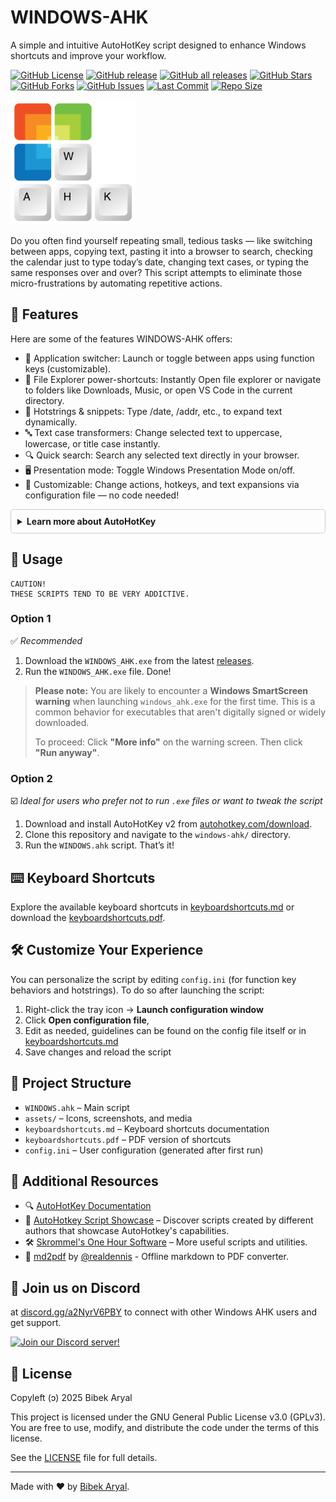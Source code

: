 # WINDOWS-AHK

A simple and intuitive AutoHotKey script designed to enhance Windows shortcuts and improve your workflow.

[![GitHub License](https://img.shields.io/github/license/arlbibek/windows-ahk)](https://github.com/arlbibek/windows-ahk/blob/master/LICENSE)
[![GitHub release](https://img.shields.io/github/v/release/arlbibek/windows-ahk)](https://github.com/arlbibek/windows-ahk/releases/latest)
[![GitHub all releases](https://img.shields.io/github/downloads/arlbibek/windows-ahk/total)](https://github.com/arlbibek/windows-ahk/releases/latest)
[![GitHub Stars](https://img.shields.io/github/stars/arlbibek/windows-ahk?style=social)](https://github.com/arlbibek/windows-ahk/stargazers)
[![GitHub Forks](https://img.shields.io/github/forks/arlbibek/windows-ahk?style=social)](https://github.com/arlbibek/windows-ahk/network/members)
[![GitHub Issues](https://img.shields.io/github/issues/arlbibek/windows-ahk)](https://github.com/arlbibek/windows-ahk/issues)
[![Last Commit](https://img.shields.io/github/last-commit/arlbibek/windows-ahk)](https://github.com/arlbibek/windows-ahk/commits/main)
[![Repo Size](https://img.shields.io/github/repo-size/arlbibek/windows-ahk)](https://github.com/arlbibek/windows-ahk)

<img src="https://raw.githubusercontent.com/arlbibek/windows-ahk/master/assets/windows-ahk.png" width="200" />

Do you often find yourself repeating small, tedious tasks — like switching between apps, copying text, pasting it into a browser to search, checking the calendar just to type today’s date, changing text cases, or typing the same responses over and over? This script attempts to eliminate those micro-frustrations by automating repetitive actions.

## 🚀 Features

Here are some of the features WINDOWS-AHK offers:

- 🔄 Application switcher: Launch or toggle between apps using function keys (customizable).
- 📁 File Explorer power-shortcuts: Instantly Open file explorer or navigate to folders like Downloads, Music, or open VS Code in the current directory.
- 🧠 Hotstrings & snippets: Type /date, /addr, etc., to expand text dynamically.
- 🔤 Text case transformers: Change selected text to uppercase, lowercase, or title case instantly.
- 🔍 Quick search: Search any selected text directly in your browser.
- 🖥️ Presentation mode: Toggle Windows Presentation Mode on/off.
- 🧩 Customizable: Change actions, hotkeys, and text expansions via configuration file — no code needed!

<details style="border: 1px solid #ccc; border-radius: 5px; padding: 10px; margin-bottom: 10px;">
  <summary style="font-weight: bold; cursor: pointer; outline: none;">
    Learn more about AutoHotKey
  </summary>
AutoHotkey is a free and open-source scripting language for Windows, originally designed to create custom keyboard shortcuts, automate tasks, and perform fast macro-creation. It empowers users of all skill levels to automate repetitive tasks in Windows applications.

- Official Website: [autohotkey.com](https://www.autohotkey.com)
- Download AutoHotkey: [autohotkey.com/download](https://www.autohotkey.com/download)

</details>

## 📖 Usage

```plaintext
CAUTION!
THESE SCRIPTS TEND TO BE VERY ADDICTIVE.
```

### Option 1

✅ _Recommended_

1. Download the `WINDOWS_AHK.exe` from the latest [releases](https://github.com/arlbibek/windows-ahk/releases).
2. Run the `WINDOWS_AHK.exe` file. Done!

> **Please note:** You are likely to encounter a **Windows SmartScreen warning** when launching `windows_ahk.exe` for the first time.
> This is a common behavior for executables that aren't digitally signed or widely downloaded.
>
> To proceed: Click **"More info"** on the warning screen. Then click **"Run anyway"**.

### Option 2

☑️ _Ideal for users who prefer not to run `.exe` files or want to tweak the script_

1. Download and install AutoHotKey v2 from [autohotkey.com/download](https://www.autohotkey.com/download).
2. Clone this repository and navigate to the `windows-ahk/` directory.
3. Run the `WINDOWS.ahk` script. That’s it!

## ⌨️ Keyboard Shortcuts

Explore the available keyboard shortcuts in [keyboardshortcuts.md](https://github.com/arlbibek/windows-ahk/blob/master/keyboardshortcuts.md) or download the [keyboardshortcuts.pdf](https://github.com/arlbibek/windows-ahk/blob/master/keyboardshortcuts.pdf).

## 🛠️ Customize Your Experience

You can personalize the script by editing `config.ini` (for function key behaviors and hotstrings). To do so after launching the script:

1. Right-click the tray icon → **Launch configuration window**
2. Click **Open configuration file**,
3. Edit as needed, guidelines can be found on the config file itself or in [keyboardshortcuts.md](https://github.com/arlbibek/windows-ahk/blob/master/keyboardshortcuts.md)
4. Save changes and reload the script

## 📂 Project Structure

- `WINDOWS.ahk` – Main script
- `assets/` – Icons, screenshots, and media
- `keyboardshortcuts.md` – Keyboard shortcuts documentation
- `keyboardshortcuts.pdf` – PDF version of shortcuts
- `config.ini` – User configuration (generated after first run)

## 🔗 Additional Resources

- 🔍 [AutoHotKey Documentation](https://www.autohotkey.com/docs/v2/)
- 📜 [AutoHotkey Script Showcase](https://www.autohotkey.com/docs/scripts/index.htm) – Discover scripts created by different authors that showcase AutoHotkey's capabilities.
- 🛠️ [Skrommel's One Hour Software](https://www.dcmembers.com/skrommel/downloads/) – More useful scripts and utilities.
- 📄 [md2pdf](https://github.com/realdennis/md2pdf) by [@realdennis](https://github.com/realdennis/) - Offline markdown to PDF converter.

## 💬 Join us on Discord

at [discord.gg/a2NyrV6PBY](http://discord.gg/a2NyrV6PBY) to connect with other Windows AHK users and get support.

[![Join our Discord server!](https://invidget.switchblade.xyz/a2NyrV6PBY)](http://discord.gg/a2NyrV6PBY)

## 📜 License

Copyleft (ↄ) 2025 Bibek Aryal

This project is licensed under the GNU General Public License v3.0 (GPLv3).
You are free to use, modify, and distribute the code under the terms of this license.

See the [LICENSE](https://github.com/arlbibek/windows-ahk/blob/master/LICENSE) file for full details.

---

Made with ❤️ by [Bibek Aryal](https://bibeka.com.np/).
